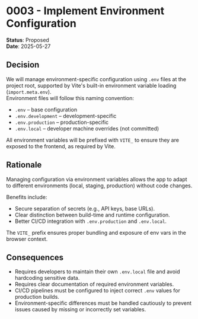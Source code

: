 # 0003 - Implement Environment Configuration

**Status**: Proposed  
**Date**: 2025-05-27

## Decision

We will manage environment-specific configuration using `.env` files at the project root, supported by Vite's built-in environment variable loading (`import.meta.env`).  
Environment files will follow this naming convention:

-   `.env` – base configuration
-   `.env.development` – development-specific
-   `.env.production` – production-specific
-   `.env.local` – developer machine overrides (not committed)

All environment variables will be prefixed with `VITE_` to ensure they are exposed to the frontend, as required by Vite.

## Rationale

Managing configuration via environment variables allows the app to adapt to different environments (local, staging, production) without code changes.

Benefits include:

-   Secure separation of secrets (e.g., API keys, base URLs).
-   Clear distinction between build-time and runtime configuration.
-   Better CI/CD integration with `.env.production` and `.env.local`.

The `VITE_` prefix ensures proper bundling and exposure of env vars in the browser context.

## Consequences

-   Requires developers to maintain their own `.env.local` file and avoid hardcoding sensitive data.
-   Requires clear documentation of required environment variables.
-   CI/CD pipelines must be configured to inject correct `.env` values for production builds.
-   Environment-specific differences must be handled cautiously to prevent issues caused by missing or incorrectly set variables.
